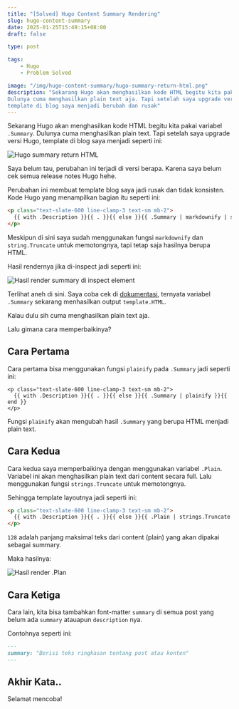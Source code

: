 ```yaml
---
title: "[Solved] Hugo Content Summary Rendering"
slug: hugo-content-summary
date: 2025-01-25T15:49:15+08:00
draft: false

type: post

tags:
    - Hugo
    - Problem Solved

image: "/img/hugo-content-summary/hugo-summary-return-html.png"
description: "Sekarang Hugo akan menghasilkan kode HTML begitu kita pakai variabel `.Summary`.
Dulunya cuma menghasilkan plain text aja. Tapi setelah saya upgrade versi Hugo,
template di blog saya menjadi berubah dan rusak"
---
```


Sekarang Hugo akan menghasilkan kode HTML begitu kita pakai variabel `.Summary`.
Dulunya cuma menghasilkan plain text. Tapi setelah saya upgrade versi Hugo,
template di blog saya menjadi seperti ini:

![Hugo summary return HTML](/img/hugo-content-summary/hugo-summary-return-html.png)

Saya belum tau, perubahan ini terjadi di versi berapa. Karena saya belum cek semua release notes Hugo hehe.

Perubahan ini membuat template blog saya jadi rusak dan tidak konsisten.
Kode Hugo yang menampilkan bagian itu seperti ini:

```html
<p class="text-slate-600 line-clamp-3 text-sm mb-2">
  {{ with .Description }}{{ . }}{{ else }}{{ .Summary | markdownify | strings.Truncate 42 }}{{ end }}
</p>
```

Meskipun di sini saya sudah menggunakan fungsi `markdownify` dan `string.Truncate` untuk memotongnya,
tapi tetap saja hasilnya berupa HTML.

Hasil rendernya jika di-inspect jadi seperti ini:

![Hasil render summary di inspect element](/img/hugo-content-summary/hasil-render-summary.png)

Terlihat aneh di sini. Saya coba cek di [dokumentasi](https://gohugo.io/methods/page/summary/), 
ternyata variabel `.Summary` sekarang menhasilkan output `template.HTML`.

Kalau dulu sih cuma menghasilkan plain text aja.

Lalu gimana cara memperbaikinya?

## Cara Pertama 

Cara pertama bisa menggunakan fungsi `plainify` pada `.Summary` jadi seperti ini:

```
<p class="text-slate-600 line-clamp-3 text-sm mb-2">
  {{ with .Description }}{{ . }}{{ else }}{{ .Summary | plainify }}{{ end }}
</p>
```

Fungsi `plainify` akan mengubah hasil `.Summary` yang berupa HTML menjadi plain text.

## Cara Kedua

Cara kedua saya memperbaikinya dengan menggunakan variabel `.Plain`.
Variabel ini akan menghasilkan plain text dari content secara full.
Lalu menggunakan fungsi `strings.Truncate` untuk memotongnya.

Sehingga template layoutnya jadi seperti ini:

```html
<p class="text-slate-600 line-clamp-3 text-sm mb-2">
  {{ with .Description }}{{ . }}{{ else }}{{ .Plain | strings.Truncate 128 }}{{ end }}
</p>
```

`128` adalah panjang maksimal teks dari content (plain) yang akan dipakai sebagai summary.

Maka hasilnya:

![Hasil render .Plan](/img/hugo-content-summary/hasil-render-plain.png)

## Cara Ketiga

Cara lain, kita bisa tambahkan font-matter `summary` di semua post yang belum ada `summary`
atauapun `description` nya.

Contohnya seperti ini:

```markdown
---
summary: "Berisi teks ringkasan tentang post atau konten"
---
```

## Akhir Kata..

Selamat mencoba!